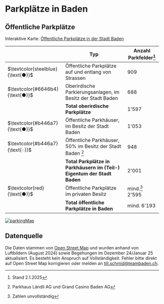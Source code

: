 # Parkplätze in Baden

## Öffentliche Parkplätze
Interaktive Karte: [Öffentliche Parkplätze in der Stadt Baden ](https://overpass-turbo.eu/s/1Ww7)

| | Typ | Anzahl Parkfelder[^3] |
|--|--|--|
| $`\textcolor{steelblue}{\text{●}}`$ |  Öffentliche Parkplätze auf und entlang von Strassen | 909
| $`\textcolor{#6646b4}{\text{●}}`$ | Oberirdische Parkierungsanlagen, im Besitz der Stadt Baden | 688
| | **Total oberirdische Parkplätze** | 1'597
| $`\textcolor{#b446a7}{\text{●}}`$ | Öffentliche Parkhäuser, im Besitz der Stadt Baden | 1'053
| $`\textcolor{#b446a7}{\text{◌}}`$ | Öffentliche Parkhäuser, 50% im Besitz der Stadt Baden [^1] | 948
| | **Total Parkplätze in Parkhäusern im (Teil-) Eigentum der Stadt Baden** | 2'001
| $`\textcolor{red}{\text{●}}`$ | Öffentliche Parkplätze im privaten Besitz | mind.[^2] 2'595
| | **Total öffentliche Parkplätze in Baden** | mind. 6'193

[^1]: Parkhaus Ländli AG und Grand Casino Baden AG
[^2]: Zahlen unvollständig
[^3]: Stand 2.1.2025



[![parkingMap](https://github.com/user-attachments/assets/5425308f-0b49-418a-8a22-af085cf9a5d9)](https://overpass-turbo.eu/s/1Ww7)

## Datenquelle
Die Daten stammen von [Open Street Map](https://www.openstreetmap.org/) und wurden anhand von Luftbildern (August 2024) sowie Begehungen im Dezember 24/Januar 25 aktualisiert. Es besteht kein Anspruch auf Vollständigkeit.
Fehler bitte direkt auf Open Street Map korrigieren oder melden an till.schmid@teambaden.ch.
